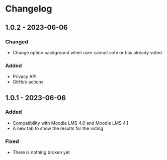 # Changelog

## 1.0.2 - 2023-06-06
### Changed
- Change option background when user cannot vote or has already voted
### Added
- Privacy API
- GitHub actions

## 1.0.1 - 2023-06-06
### Added
- Compatibility with Moodle LMS 4.0 and Moodle LMS 4.1
- A new tab to show the results for the voting
### Fixed
- There is nothing broken yet
